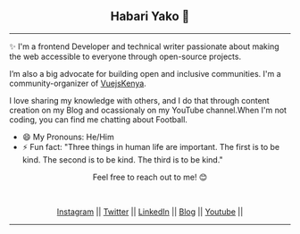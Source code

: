 <div align="center">
  <h2>Habari Yako 👋</h2>
  </div>

---
✨ I'm a frontend Developer and technical writer passionate about making the web accessible to everyone through open-source projects. 

I’m also a big advocate for building open and inclusive communities. I'm a community-organizer of [VuejsKenya](https://twitter.com/kenyavue).

I love sharing my knowledge with others, and I do that through content creation on my Blog and ocassionaly on my YouTube channel.When I'm not coding, you can find me chatting about Football.

- 😄 My Pronouns: He/Him   
- ⚡ Fun fact: "Three things in human life are important. The first is to be kind. The second is to be kind. The third is to be kind."


<div align="center">


Feel free to reach out to me! 😊 

<br />


<a href="https://www.instagram.com/amjohnphilip">Instagram</a> || <a href="https://www.twitter.com/amjohnphilip">Twitter</a> || <a href="https://www.linkedin.com/in/amjohnphilip">LinkedIn</a> || <a href="https://amjohnphilip.medium.com/">Blog</a> ||  <a href="https://www.youtube.com/channel/UCNCzNrpq0fHxFqQYCmbwAcA">Youtube</a> ||

---
</div>



